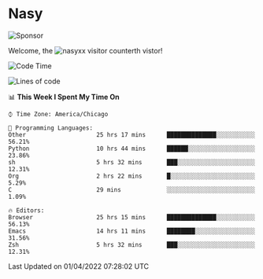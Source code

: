 # Nasy

<!--
<p align="center">
<img height="200" src="https://github-readme-stats.vercel.app/api?username=nasyxx&count_private=true&show_icons=true&theme=dracula&include_all_commits=true"/>
<img height="200" src="https://github-readme-stats.vercel.app/api/top-langs/?username=nasyxx&theme=dracula&hide=html,jupyter+notebook&count_private=true&show_icons=true"/>
</p>

  
----------------
-->

![Sponsor](https://img.shields.io/static/v1.svg?label=Sponsor&message=%E2%9D%A4&logo=GitHub&style=flat&color=pink)
 
Welcome, the ![nasyxx visitor counter](https://count.getloli.com/get/@nasyxx?theme=rule34)th vistor!
 
<!--START_SECTION:waka-->
![Code Time](http://img.shields.io/badge/Code%20Time-2%2C117%20hrs%2043%20mins-blue)

![Lines of code](https://img.shields.io/badge/From%20Hello%20World%20I%27ve%20Written-5%20Million%20lines%20of%20code-blue)

📊 **This Week I Spent My Time On** 

```text
⌚︎ Time Zone: America/Chicago

💬 Programming Languages: 
Other                    25 hrs 17 mins      ██████████████░░░░░░░░░░░   56.21% 
Python                   10 hrs 44 mins      ██████░░░░░░░░░░░░░░░░░░░   23.86% 
sh                       5 hrs 32 mins       ███░░░░░░░░░░░░░░░░░░░░░░   12.31% 
Org                      2 hrs 22 mins       █░░░░░░░░░░░░░░░░░░░░░░░░   5.29% 
C                        29 mins             ░░░░░░░░░░░░░░░░░░░░░░░░░   1.09%

🔥 Editors: 
Browser                  25 hrs 15 mins      ██████████████░░░░░░░░░░░   56.13% 
Emacs                    14 hrs 11 mins      ████████░░░░░░░░░░░░░░░░░   31.56% 
Zsh                      5 hrs 32 mins       ███░░░░░░░░░░░░░░░░░░░░░░   12.31%

```


 Last Updated on 01/04/2022 07:28:02 UTC
<!--END_SECTION:waka-->

<!-- ![visitors](https://visitor-badge.laobi.icu/badge?page_id=nasyxx.nasyxx) -->
